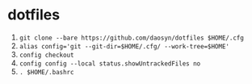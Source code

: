 # dotfiles

1. `git clone --bare https://github.com/daosyn/dotfiles $HOME/.cfg`
2. `alias config='git --git-dir=$HOME/.cfg/ --work-tree=$HOME'`
3. `config checkout`
4. `config config --local status.showUntrackedFiles no`
5. `. $HOME/.bashrc`
